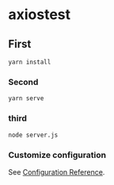 # axiostest

## First
```
yarn install
```

### Second
```
yarn serve
```
### third
```
node server.js
```


### Customize configuration
See [Configuration Reference](https://cli.vuejs.org/config/).
